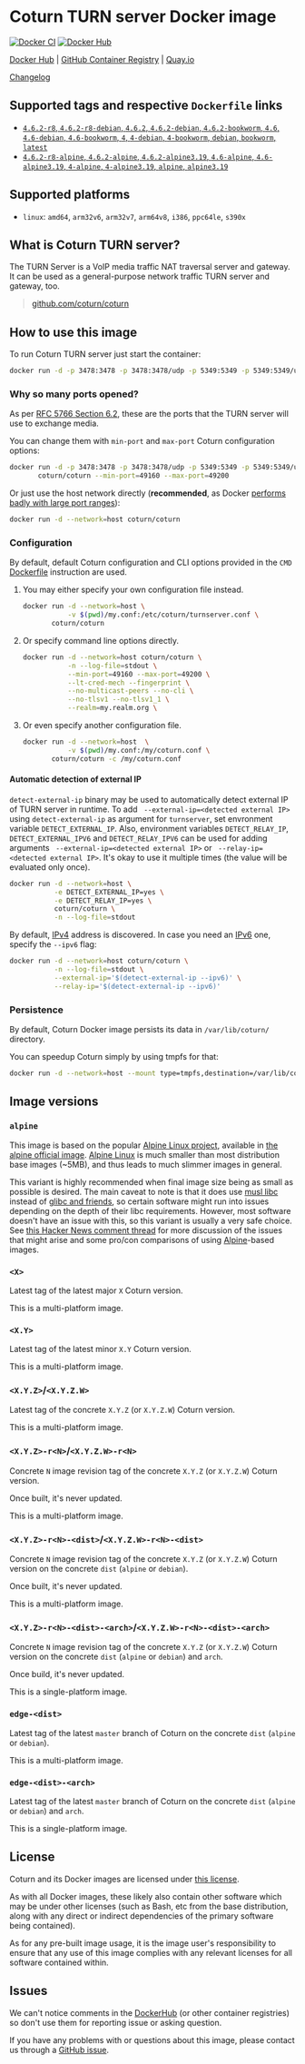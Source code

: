 Coturn TURN server Docker image
===============================

[![Docker CI](https://github.com/coturn/coturn/actions/workflows/docker.yml/badge.svg  "Docker CI")](https://github.com/coturn/coturn/actions/workflows/docker.yml)
[![Docker Hub](https://img.shields.io/docker/pulls/coturn/coturn?label=Docker%20Hub%20pulls "Docker Hub pulls")](https://hub.docker.com/r/coturn/coturn)

[Docker Hub](https://hub.docker.com/r/coturn/coturn)
| [GitHub Container Registry](https://github.com/orgs/coturn/packages/container/package/coturn)
| [Quay.io](https://quay.io/repository/coturn/coturn)

[Changelog](https://github.com/coturn/coturn/blob/master/docker/coturn/CHANGELOG.md)




## Supported tags and respective `Dockerfile` links

- [`4.6.2-r8`, `4.6.2-r8-debian`, `4.6.2`, `4.6.2-debian`, `4.6.2-bookworm`, `4.6`, `4.6-debian`, `4.6-bookworm`, `4`, `4-debian`, `4-bookworm`, `debian`, `bookworm`, `latest`][d1]
- [`4.6.2-r8-alpine`, `4.6.2-alpine`, `4.6.2-alpine3.19`, `4.6-alpine`, `4.6-alpine3.19`, `4-alpine`, `4-alpine3.19`, `alpine`, `alpine3.19`][d2]




## Supported platforms

- `linux`: `amd64`, `arm32v6`, `arm32v7`, `arm64v8`, `i386`, `ppc64le`, `s390x`




## What is Coturn TURN server?

The TURN Server is a VoIP media traffic NAT traversal server and gateway. It can be used as a general-purpose network traffic TURN server and gateway, too.

> [github.com/coturn/coturn](https://github.com/coturn/coturn)




## How to use this image

To run Coturn TURN server just start the container: 
```bash
docker run -d -p 3478:3478 -p 3478:3478/udp -p 5349:5349 -p 5349:5349/udp -p 49152-65535:49152-65535/udp coturn/coturn
```


### Why so many ports opened?

As per [RFC 5766 Section 6.2], these are the ports that the TURN server will use to exchange media.

You can change them with `min-port` and `max-port` Coturn configuration options:
```bash
docker run -d -p 3478:3478 -p 3478:3478/udp -p 5349:5349 -p 5349:5349/udp -p 49160-49200:49160-49200/udp \
       coturn/coturn --min-port=49160 --max-port=49200
```

Or just use the host network directly (__recommended__, as Docker [performs badly with large port ranges][7]):
```bash
docker run -d --network=host coturn/coturn
```


### Configuration

By default, default Coturn configuration and CLI options provided in the `CMD` [Dockerfile][d1] instruction are used.

1. You may either specify your own configuration file instead.

    ```bash
    docker run -d --network=host \
               -v $(pwd)/my.conf:/etc/coturn/turnserver.conf \
           coturn/coturn
    ```

2. Or specify command line options directly.

    ```bash
    docker run -d --network=host coturn/coturn \
               -n --log-file=stdout \
               --min-port=49160 --max-port=49200 \
               --lt-cred-mech --fingerprint \
               --no-multicast-peers --no-cli \
               --no-tlsv1 --no-tlsv1_1 \
               --realm=my.realm.org \  
    ```
    
3. Or even specify another configuration file.

    ```bash
    docker run -d --network=host  \
               -v $(pwd)/my.conf:/my/coturn.conf \
           coturn/coturn -c /my/coturn.conf
    ```

#### Automatic detection of external IP

`detect-external-ip` binary may be used to automatically detect external IP of TURN server in runtime.
To add ` --external-ip=<detected external IP>` using `detect-external-ip` as argument for `turnserver`, set envronment variable `DETECT_EXTERNAL_IP`. Also, environment variables `DETECT_RELAY_IP`, `DETECT_EXTERNAL_IPV6` and `DETECT_RELAY_IPV6` can be used for adding arguments ` --external-ip=<detected external IP>` or ` --relay-ip=<detected external IP>`.
It's okay to use it multiple times (the value will be evaluated only once).
```bash
docker run -d --network=host \
           -e DETECT_EXTERNAL_IP=yes \
           -e DETECT_RELAY_IP=yes \
           coturn/coturn \
           -n --log-file=stdout
```

By default, [IPv4] address is discovered. In case you need an [IPv6] one, specify the `--ipv6` flag:
```bash
docker run -d --network=host coturn/coturn \
           -n --log-file=stdout \
           --external-ip='$(detect-external-ip --ipv6)' \
           --relay-ip='$(detect-external-ip --ipv6)'
```


### Persistence

By default, Coturn Docker image persists its data in `/var/lib/coturn/` directory.

You can speedup Coturn simply by using tmpfs for that:
```bash
docker run -d --network=host --mount type=tmpfs,destination=/var/lib/coturn coturn/coturn
```




## Image versions


### `alpine`

This image is based on the popular [Alpine Linux project][1], available in [the alpine official image][2]. [Alpine Linux][1] is much smaller than most distribution base images (~5MB), and thus leads to much slimmer images in general.

This variant is highly recommended when final image size being as small as possible is desired. The main caveat to note is that it does use [musl libc][4] instead of [glibc and friends][5], so certain software might run into issues depending on the depth of their libc requirements. However, most software doesn't have an issue with this, so this variant is usually a very safe choice. See [this Hacker News comment thread][6] for more discussion of the issues that might arise and some pro/con comparisons of using [Alpine][1]-based images.


### `<X>`

Latest tag of the latest major `X` Coturn version.

This is a multi-platform image.


### `<X.Y>`

Latest tag of the latest minor `X.Y` Coturn version.

This is a multi-platform image.


### `<X.Y.Z>`/`<X.Y.Z.W>`

Latest tag of the concrete `X.Y.Z` (or `X.Y.Z.W`) Coturn version.

This is a multi-platform image.


### `<X.Y.Z>-r<N>`/`<X.Y.Z.W>-r<N>`

Concrete `N` image revision tag of the concrete `X.Y.Z` (or `X.Y.Z.W`) Coturn version.

Once built, it's never updated.

This is a multi-platform image.


### `<X.Y.Z>-r<N>-<dist>`/`<X.Y.Z.W>-r<N>-<dist>`

Concrete `N` image revision tag of the concrete `X.Y.Z` (or `X.Y.Z.W`) Coturn version on the concrete `dist` (`alpine` or `debian`).

Once built, it's never updated.

This is a multi-platform image.


### `<X.Y.Z>-r<N>-<dist>-<arch>`/`<X.Y.Z.W>-r<N>-<dist>-<arch>`

Concrete `N` image revision tag of the concrete `X.Y.Z` (or `X.Y.Z.W`) Coturn version on the concrete `dist` (`alpine` or `debian`) and `arch`.

Once build, it's never updated.

This is a single-platform image.


### `edge-<dist>`

Latest tag of the latest `master` branch of Coturn on the concrete `dist` (`alpine` or `debian`).

This is a multi-platform image.


### `edge-<dist>-<arch>`

Latest tag of the latest `master` branch of Coturn on the concrete `dist` (`alpine` or `debian`) and `arch`.

This is a single-platform image.




## License

Coturn and its Docker images are licensed under [this license][90].

As with all Docker images, these likely also contain other software which may be under other licenses (such as Bash, etc from the base distribution, along with any direct or indirect dependencies of the primary software being contained).

As for any pre-built image usage, it is the image user's responsibility to ensure that any use of this image complies with any relevant licenses for all software contained within.




## Issues

We can't notice comments in the [DockerHub] (or other container registries) so don't use them for reporting issue or asking question.


If you have any problems with or questions about this image, please contact us through a [GitHub issue][3].





[DockerHub]: https://hub.docker.com
[IPv4]: https://en.wikipedia.org/wiki/IPv4
[IPv6]: https://en.wikipedia.org/wiki/IPv6
[RFC 5766 Section 6.2]: https://tools.ietf.org/html/rfc5766.html#section-6.2

[1]: http://alpinelinux.org
[2]: https://hub.docker.com/_/alpine
[3]: https://github.com/coturn/coturn/issues
[4]: http://www.musl-libc.org
[5]: http://www.etalabs.net/compare_libcs.html
[6]: https://news.ycombinator.com/item?id=10782897
[7]: https://github.com/instrumentisto/coturn-docker-image/issues/3

[90]: https://github.com/coturn/coturn/blob/master/LICENSE

[d1]: https://github.com/coturn/coturn/blob/master/docker/coturn/debian/Dockerfile
[d2]: https://github.com/coturn/coturn/blob/master/docker/coturn/alpine/Dockerfile

